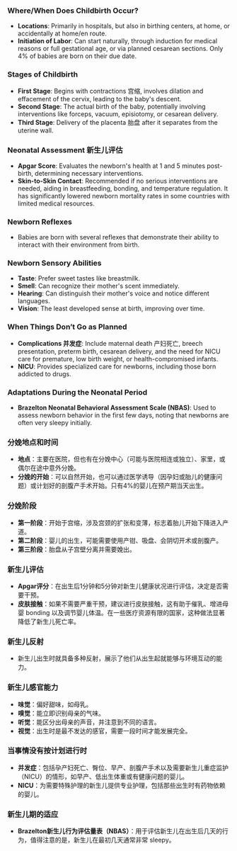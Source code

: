 ### **Where/When Does Childbirth Occur?**

- **Locations**: Primarily in hospitals, but also in birthing centers, at home, or accidentally at home/en route.
- **Initiation of Labor**: Can start naturally, through induction for medical reasons or full gestational age, or via planned cesarean sections. Only 4% of babies are born on their due date.

### **Stages of Childbirth**

- **First Stage**: Begins with contractions 宫缩, involves dilation and effacement of the cervix, leading to the baby's descent.
- **Second Stage**: The actual birth of the baby, potentially involving interventions like forceps, vacuum, episiotomy, or cesarean delivery.
- **Third Stage**: Delivery of the placenta 胎盘 after it separates from the uterine wall.

### **Neonatal Assessment 新生儿评估**

- **Apgar Score**: Evaluates the newborn's health at 1 and 5 minutes post-birth, determining necessary interventions.
- **Skin-to-Skin Contact**: Recommended if no serious interventions are needed, aiding in breastfeeding, bonding, and temperature regulation. It has significantly lowered newborn mortality rates in some countries with limited medical resources.

### **Newborn Reflexes**

- Babies are born with several reflexes that demonstrate their ability to interact with their environment from birth.

### **Newborn Sensory Abilities**

- **Taste**: Prefer sweet tastes like breastmilk.
- **Smell**: Can recognize their mother's scent immediately.
- **Hearing**: Can distinguish their mother's voice and notice different languages.
- **Vision**: The least developed sense at birth, improving over time.

### **When Things Don’t Go as Planned**

- **Complications 并发症**: Include maternal death 产妇死亡, breech presentation, preterm birth, cesarean delivery, and the need for  NICU care for premature, low birth weight, or health-compromised infants.
- **NICU**: Provides specialized care for newborns, including those born addicted to drugs.

### **Adaptations During the Neonatal Period**

- **Brazelton Neonatal Behavioral Assessment Scale (NBAS)**: Used to assess newborn behavior in the first few days, noting that newborns are often very sleepy initially.

### **分娩地点和时间**

- **地点**：主要在医院，但也有在分娩中心（可能与医院相连或独立）、家里，或偶尔在途中意外分娩。
- **分娩的开始**：可以自然开始，也可以通过医学诱导（因孕妇或胎儿的健康问题）或计划好的剖腹产手术开始。只有4%的婴儿在预产期当天出生。

### **分娩阶段**

- **第一阶段**：开始于宫缩，涉及宫颈的扩张和变薄，标志着胎儿开始下降进入产道。
- **第二阶段**：婴儿的出生，可能需要使用产钳、吸盘、会阴切开术或剖腹产。
- **第三阶段**：胎盘从子宫壁分离并需要娩出。

### **新生儿评估**

- **Apgar评分**：在出生后1分钟和5分钟对新生儿健康状况进行评估，决定是否需要干预。
- **皮肤接触**：如果不需要严重干预，建议进行皮肤接触，这有助于催乳、增进母婴 bonding 以及调节婴儿体温。在一些医疗资源有限的国家，这种做法显著降低了新生儿死亡率。

### **新生儿反射**

- 新生儿出生时就具备多种反射，展示了他们从出生起就能够与环境互动的能力。

### **新生儿感官能力**

- **味觉**：偏好甜味，如母乳。
- **嗅觉**：能立即识别母亲的气味。
- **听觉**：能区分出母亲的声音，并注意到不同的语言。
- **视觉**：出生时是最不发达的感官，需要一段时间才能发展完全。

### **当事情没有按计划进行时**

- **并发症**：包括孕产妇死亡、臀位、早产、剖腹产手术以及需要新生儿重症监护（NICU）的情形，如早产、低出生体重或有健康问题的婴儿。
- **NICU**：为需要特殊护理的新生儿提供专业护理，包括那些出生时有药物依赖的婴儿。

### **新生儿期的适应**

- **Brazelton新生儿行为评估量表（NBAS）**：用于评估新生儿在出生后几天的行为，值得注意的是，新生儿在最初几天通常非常 sleepy。